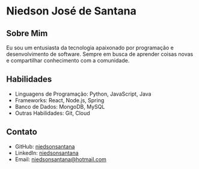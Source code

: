 # Niedson José de Santana

## Sobre Mim

Eu sou um entusiasta da tecnologia apaixonado por programação e desenvolvimento de software. Sempre em busca de aprender coisas novas e compartilhar conhecimento com a comunidade.

## Habilidades

- Linguagens de Programação: Python, JavaScript, Java
- Frameworks: React, Node.js, Spring
- Banco de Dados: MongoDB, MySQL
- Outras Habilidades: Git, Cloud 

## Contato

- GitHub: [niedsonsantana](https://github.com/niedsonsantana)
- LinkedIn: [niedsonsantana](https://www.linkedin.com/in/niedson-santana-102715192/)
- Email: niedsonsantana@hotmail.com